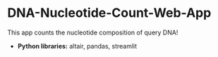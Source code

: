 # DNA-Nucleotide-Count-Web-App
This app counts the nucleotide composition of query DNA!
* **Python libraries:** altair, pandas, streamlit
